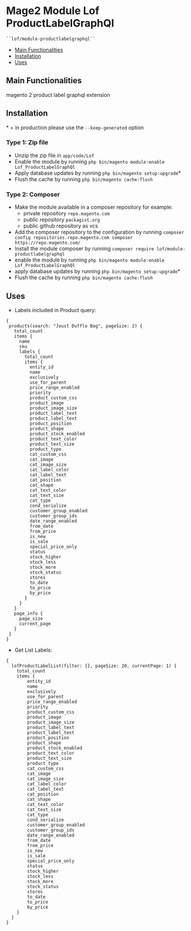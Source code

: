 # Mage2 Module Lof ProductLabelGraphQl

    ``lof/module-productlabelgraphql``

 - [Main Functionalities](#markdown-header-main-functionalities)
 - [Installation](#markdown-header-installation)
 - [Uses](#markdown-header-uses)

## Main Functionalities
magento 2 product label graphql extension

## Installation
\* = in production please use the `--keep-generated` option

### Type 1: Zip file

 - Unzip the zip file in `app/code/Lof`
 - Enable the module by running `php bin/magento module:enable Lof_ProductLabelGraphQl`
 - Apply database updates by running `php bin/magento setup:upgrade`\*
 - Flush the cache by running `php bin/magento cache:flush`

### Type 2: Composer

 - Make the module available in a composer repository for example:
    - private repository `repo.magento.com`
    - public repository `packagist.org`
    - public github repository as vcs
 - Add the composer repository to the configuration by running `composer config repositories.repo.magento.com composer https://repo.magento.com/`
 - Install the module composer by running `composer require lof/module-productlabelgraphql`
 - enable the module by running `php bin/magento module:enable Lof_ProductLabelGraphQl`
 - apply database updates by running `php bin/magento setup:upgrade`\*
 - Flush the cache by running `php bin/magento cache:flush`


## Uses

- Labels included in Product query:
```
{
 products(search: "Joust Duffle Bag", pageSize: 2) {
   total_count
   items {
     name
     sku
     labels {
       total_count
       items {
         entity_id
         name
         exclusively
         use_for_parent
         price_range_enabled
         priority
         product_custom_css
         product_image
         product_image_size
         product_label_text
         product_label_text
         product_position
         product_shape
         product_stock_enabled
         product_text_color
         product_text_size
         product_type          
         cat_custom_css
         cat_image
         cat_image_size
         cat_label_color
         cat_label_text
         cat_position
         cat_shape
         cat_text_color
         cat_text_size
         cat_type
         cond_serialize
         customer_group_enabled
         customer_group_ids
         date_range_enabled
         from_date
         from_price
         is_new
         is_sale
         special_price_only
         status
         stock_higher
         stock_less
         stock_more
         stock_status
         stores
         to_date
         to_price
         by_price
       }
     }
   }
   page_info {
     page_size
     current_page
   }
 }
}
```

- Get List Labels:
```
{
  lofProductLabelList(filter: {}, pageSize: 20, currentPage: 1) {
    total_count
    items {
        entity_id
        name
        exclusively
        use_for_parent
        price_range_enabled
        priority
        product_custom_css
        product_image
        product_image_size
        product_label_text
        product_label_text
        product_position
        product_shape
        product_stock_enabled
        product_text_color
        product_text_size
        product_type          
        cat_custom_css
        cat_image
        cat_image_size
        cat_label_color
        cat_label_text
        cat_position
        cat_shape
        cat_text_color
        cat_text_size
        cat_type
        cond_serialize
        customer_group_enabled
        customer_group_ids
        date_range_enabled
        from_date
        from_price
        is_new
        is_sale
        special_price_only
        status
        stock_higher
        stock_less
        stock_more
        stock_status
        stores
        to_date
        to_price
        by_price
    }
  }
}
```

